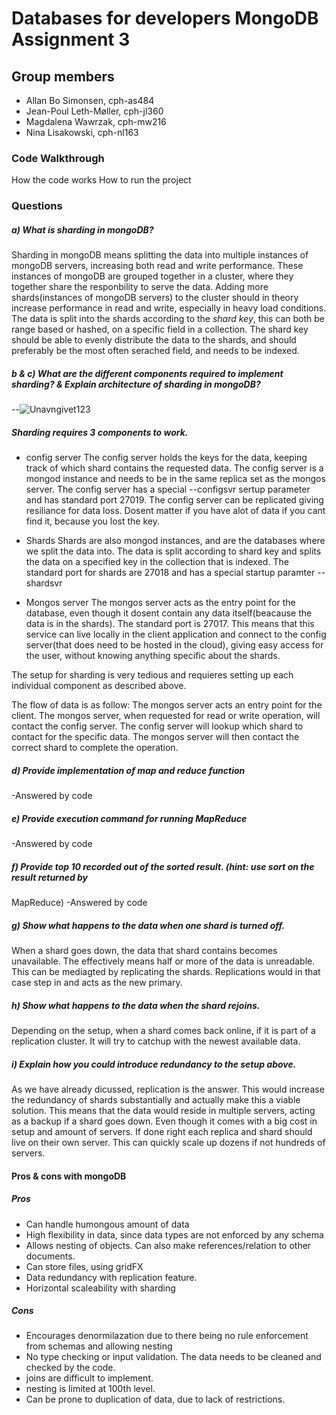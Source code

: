 # Databases for developers MongoDB Assignment 3

## Group members

- Allan Bo Simonsen, cph-as484
- Jean-Poul Leth-Møller, cph-jl360
- Magdalena Wawrzak, cph-mw216
- Nina Lisakowski, cph-nl163

### Code Walkthrough
How the code works
How to run the project

### Questions
##### a) What is sharding in mongoDB?
Sharding in mongoDB means splitting the data into multiple instances of mongoDB servers, increasing both read and write performance. These instances of mongoDB are grouped together in a cluster, where they together share the responbility to serve the data. Adding more shards(instances of mongoDB servers) to the cluster should in theory increase performance in read and write, especially in heavy load conditions. The data is split into the shards according to the *shard key*, this can both be range based or hashed, on a specific field in a collection. The shard key should be able to evenly distribute the data to the shards, and should preferably be the most often serached field, and needs to be indexed.

##### b & c) What are the different components required to implement sharding? & Explain architecture of sharding in mongoDB?
--![Unavngivet123](https://user-images.githubusercontent.com/21145015/158875747-4e1d3f8f-4849-4402-be84-5f35a7aea7e7.png)
##### Sharding requires 3 components to work.
* config server
The config server holds the keys for the data, keeping track of which shard contains the requested data. The config server is a mongod instance and needs to be in the same replica set as the mongos server. The config server has a special --configsvr sertup parameter and has standard port 27019. The config server can be replicated giving resiliance for data loss. Dosent matter if you have alot of data if you cant find it, because you lost the key.

* Shards
Shards are also mongod instances, and are the databases where we split the data into. The data is split according to shard key and splits the data on a specified key in the collection that is indexed. The standard port for shards are 27018 and has a special startup paramter --shardsvr

* Mongos server
The mongos server acts as the entry point for the database, even though it dosent contain any data itself(beacause the data is in the shards). The standard port is 27017. This means that this service can live locally in the client application and connect to the config server(that does need to be hosted in the cloud), giving easy access for the user, without knowing anything specific about the shards.

The setup for sharding is very tedious and requieres setting up each individual component as described above.

The flow of data is as follow: The mongos server acts an entry point for the client. The mongos server, when requested for read or write operation, will contact the config server. The config server will lookup which shard to contact for the specific data. The mongos server will then contact the correct shard to complete the operation.

##### d) Provide implementation of map and reduce function
-Answered by code
##### e) Provide execution command for running MapReduce
-Answered by code
##### f) Provide top 10 recorded out of the sorted result. (hint: use sort on the result returned by
MapReduce)
-Answered by code

##### g) Show what happens to the data when one shard is turned off.
When a shard goes down, the data that shard contains becomes unavailable. The effectively means half or more of the data is unreadable. This can be mediagted by replicating the shards. Replications would in that case step in and acts as the new primary.

##### h) Show what happens to the data when the shard rejoins.
Depending on the setup, when a shard comes back online, if it is part of a replication cluster. It will try to catchup with the newest available data.

##### i) Explain how you could introduce redundancy to the setup above.
As we have already dicussed, replication is the answer. This would increase the redundancy of shards substantially and actually make this a viable solution. This means that the data would reside in multiple servers, acting as a backup if a shard goes down. Even though it comes with a big cost in setup and amount of servers. If done right each replica and shard should live on their own server. This can quickly scale up dozens if not hundreds of servers.  

#### Pros & cons with mongoDB
##### Pros
- Can handle humongous amount of data
- High flexibility in data, since  data types are not enforced by any schema
- Allows nesting of objects. Can also make references/relation to other documents.
- Can store files, using gridFX
- Data redundancy with replication feature.
- Horizontal scaleability with sharding
##### Cons
- Encourages denormilazation due to there being no rule enforcement from schemas and allowing nesting
- No type checking or input validation. The data needs to be cleaned and checked by the code.
- joins are difficult to implement.
- nesting is limited at 100th level.
- Can be prone to duplication of data, due to lack of restrictions.
